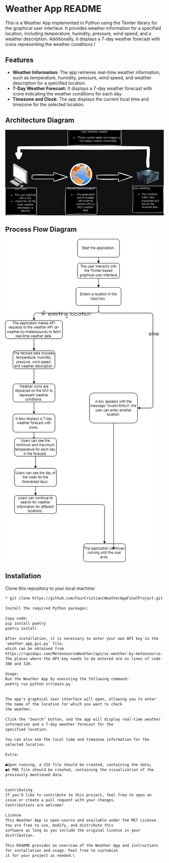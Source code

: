 # Weather App README

This is a Weather App implemented in Python using the Tkinter library for the graphical user interface.
It provides weather information for a specified location, including temperature, humidity, pressure,
wind speed, and a weather description. Additionally, it displays a 7-day weather forecast with icons representing the
weather conditions.!

## Features
- **Weather Information:** The app retrieves real-time weather information, such as temperature, humidity, pressure,
wind speed, and weather description for a specified location.
- **7-Day Weather Forecast:** It displays a 7-day weather forecast with icons indicating the weather conditions for each
day.
- **Timezone and Clock:** The app displays the current local time and timezone for the selected location.
## Architecture Diagram
![Weather App Architecture Diagram](resources/ArchitectureDiagram.png)

## Process Flow Diagram
![Weather App Process Flow Diagram](resources/processflow.drawio.png)




## Installation
Clone this repository to your local machine:
``` 
* git clone https://github.com/FaurCristian/WeatherAppFinalProject.git

Install the required Python packages:

Copy code:
pip install poetry
poetry install

After installation, it is necessary to enter your own API key in the `weather_app_gui.py` file,
which can be obtained from https://rapidapi.com/MeteosourceWeather/api/ai-weather-by-meteosource.
The places where the API key needs to be entered are on lines of code 308 and 320.

Usage:
Run the Weather App by executing the following command:
poetry run python src\main.py


The app's graphical user interface will open, allowing you to enter the name of the location for which you want to check
the weather.

Click the "Search" button, and the app will display real-time weather information and a 7-day weather forecast for the
specified location.

You can also see the local time and timezone information for the selected location.

Extra:

●Upon running, a CSV file should be created, containing the data; 
●A PNG file should be created, containing the visualization of the previously mentioned data


Contributing
If you'd like to contribute to this project, feel free to open an issue or create a pull request with your changes.
Contributions are welcome!

License
This Weather App is open-source and available under the MIT License. You are free to use, modify, and distribute this
software as long as you include the original license in your distribution.

This README provides an overview of the Weather App and instructions for installation and usage. Feel free to customize 
it for your project as needed.\
